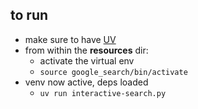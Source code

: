## to run 
- make sure to have [UV](https://docs.astral.sh/uv/getting-started/installation/)
- from within the __resources__ dir: 
    - activate the virtual env
    - ```source google_search/bin/activate```
- venv now active, deps loaded 
    - ```uv run interactive-search.py```


